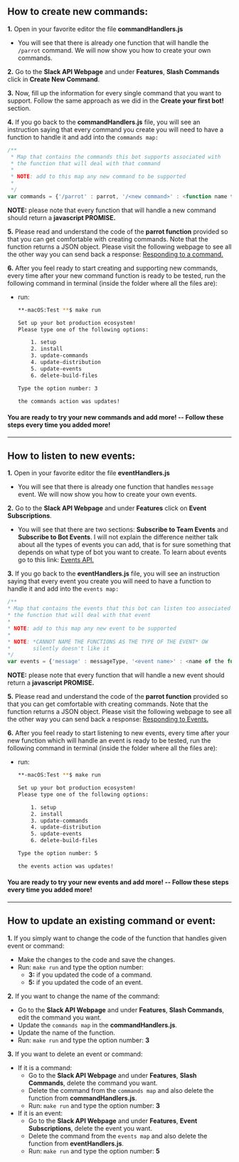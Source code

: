 ## How to create new commands:

**1.** Open in your favorite editor the file **commandHandlers.js**

  * You will see that there is already one function that will handle the `/parrot` command. We will now show you how to create your own commands.

**2.** Go to the **Slack API Webpage** and under **Features**, **Slash Commands** click in **Create New Command**.

**3.** Now, fill up the information for every single command that you want to support. Follow the same approach as we did in the **Create your first bot!** section.

**4.** If you go back to the **commandHandlers.js** file, you will see an instruction saying that every command you create you will need to have a function to handle it and add into the `commands map:`

```js
/**
 * Map that contains the commands this bot supports associated with
 * the function that will deal with that command
 *
 * NOTE: add to this map any new command to be supported
 *
 */
var commands = {'/parrot' : parrot, '/<new command>' : <function name to handle that command>};
```

**NOTE:** please note that every function that will handle a new command should return a **javascript PROMISE.**

**5.** Please read and understand the code of the **parrot function** provided so that you can get comfortable with creating commands. Note that the function returns a JSON object. Please visit the following webpage to see all the other
way you can send back a response: [Responding to a command.](https://api.slack.com/slash-commands#responding_to_a_command)

**6.** After you feel ready to start creating and supporting new commands, every time after your new command function is ready to be tested, run the following command in terminal (inside the folder where all the files are):

 * run:

   ```bash
   **-macOS:Test **$ make run

   Set up your bot production ecosystem!
   Please type one of the following options:

       1. setup
       2. install
       3. update-commands
       4. update-distribution
       5. update-events
       6. delete-build-files

   Type the option number: 3

   the commands action was updates!
   ```

#### You are ready to try your new commands and add more! -- Follow these steps every time you added more!

---
## How to listen to new events:

**1.** Open in your favorite editor the file **eventHandlers.js**

  * You will see that there is already one function that handles `message` event. We will now show you how to create your own events.

**2.** Go to the **Slack API Webpage** and under **Features** click on **Event Subscriptions**.
  
  * You will see that there are two sections: **Subscribe to Team Events** and **Subscribe to Bot Events**. I will not explain the difference neither talk about all the types of events you can add, that is for sure something that depends on what type of bot you want to create. To learn about events go to this link: [Events API.](https://api.slack.com/events-api)

**3.** If you go back to the **eventHandlers.js** file, you will see an instruction saying that every event you create you will need to have a function to handle it and add into the `events map:`

 ```js
/**
 * Map that contains the events that this bot can listen too associated with
 * the function that will deal with that event
 *
 * NOTE: add to this map any new event to be supported
 *
 * NOTE: *CANNOT NAME THE FUNCTIONS AS THE TYPE OF THE EVENT* OW
 *       silently doesn't like it
 */
var events = {'message' : messageType, '<event name>' : <name of the function that will handle that event>};
 ```

 **NOTE:** please note that every function that will handle a new event should return a **javascript PROMISE.**

**5.** Please read and understand the code of the **parrot function** provided so that you can get comfortable with creating commands. Note that the function returns a JSON object. Please visit the following webpage to see all the other
way you can send back a response: [Responding to Events.](https://api.slack.com/events-api#receiving_events)

 **6.** After you feel ready to start listening to new events, every time after your new function which will handle an event is ready to be tested, run the following command in terminal (inside the folder where all the files are):

 * run:

   ```bash
   **-macOS:Test **$ make run

   Set up your bot production ecosystem!
   Please type one of the following options:

       1. setup
       2. install
       3. update-commands
       4. update-distribution
       5. update-events
       6. delete-build-files

   Type the option number: 5

   the events action was updates!
   ```
#### You are ready to try your new events and add more! -- Follow these steps every time you added more!

---
## How to update an existing command or event:

**1.** If you simply want to change the code of the function that handles given event or command:
  * Make the changes to the code and save the changes.
  * Run: `make run` and type the option number:
    * **3:** if you updated the code of a command.
    * **5:** if you updated the code of an event.

**2.** If you want to change the name of the command:
  * Go to the **Slack API Webpage** and under **Features**, **Slash Commands**, edit the command you want.
  * Update the `commands map` in the **commandHandlers.js**.
  * Update the name of the function.
  * Run: `make run` and type the option number: **3**

**3.** If you want to delete an event or command:
  * If it is a command:
    * Go to the **Slack API Webpage** and under **Features**, **Slash Commands**, delete the command you want.
    * Delete the command from the `commands map` and also delete the function from **commandHandlers.js**.
    * Run: `make run` and type the option number: **3**
  * If it is an event:
    * Go to the **Slack API Webpage** and under **Features**, **Event Subscriptions**, delete the event you want.
    * Delete the command from the `events map` and also delete the function from **eventHandlers.js**.
    * Run: `make run` and type the option number: **5**